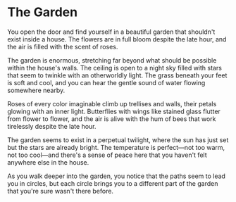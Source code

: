# The Garden

You open the door and find yourself in a beautiful garden that shouldn't exist inside a house. The flowers are in full bloom despite the late hour, and the air is filled with the scent of roses.

The garden is enormous, stretching far beyond what should be possible within the house's walls. The ceiling is open to a night sky filled with stars that seem to twinkle with an otherworldly light. The grass beneath your feet is soft and cool, and you can hear the gentle sound of water flowing somewhere nearby.

Roses of every color imaginable climb up trellises and walls, their petals glowing with an inner light. Butterflies with wings like stained glass flutter from flower to flower, and the air is alive with the hum of bees that work tirelessly despite the late hour.

The garden seems to exist in a perpetual twilight, where the sun has just set but the stars are already bright. The temperature is perfect—not too warm, not too cool—and there's a sense of peace here that you haven't felt anywhere else in the house.

As you walk deeper into the garden, you notice that the paths seem to lead you in circles, but each circle brings you to a different part of the garden that you're sure wasn't there before. 